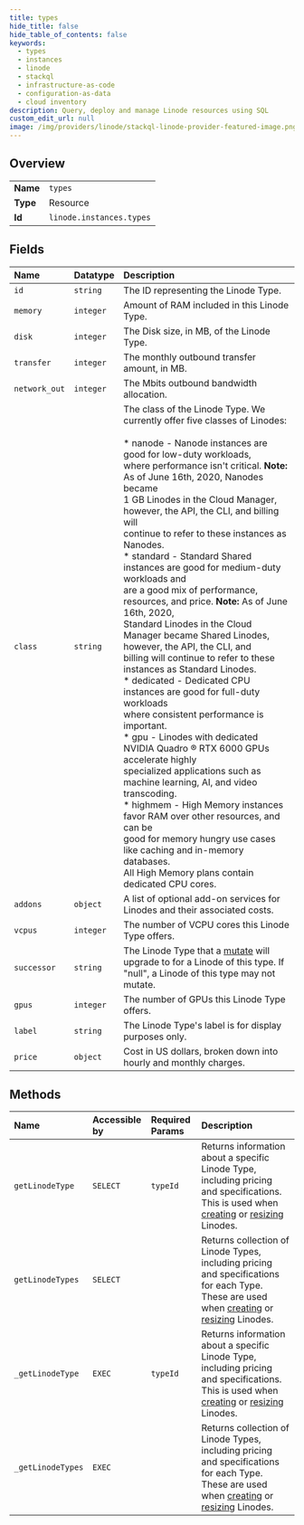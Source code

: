 ```yaml
---
title: types
hide_title: false
hide_table_of_contents: false
keywords:
  - types
  - instances
  - linode    
  - stackql
  - infrastructure-as-code
  - configuration-as-data
  - cloud inventory
description: Query, deploy and manage Linode resources using SQL
custom_edit_url: null
image: /img/providers/linode/stackql-linode-provider-featured-image.png
---
```

  
    

## Overview
<table><tbody>
<tr><td><b>Name</b></td><td><code>types</code></td></tr>
<tr><td><b>Type</b></td><td>Resource</td></tr>
<tr><td><b>Id</b></td><td><code>linode.instances.types</code></td></tr>
</tbody></table>

## Fields
| Name | Datatype | Description |
|:-----|:---------|:------------|
| `id` | `string` | The ID representing the Linode Type. |
| `memory` | `integer` | Amount of RAM included in this Linode Type.<br /> |
| `disk` | `integer` | The Disk size, in MB, of the Linode Type.<br /> |
| `transfer` | `integer` | The monthly outbound transfer amount, in MB.<br /> |
| `network_out` | `integer` | The Mbits outbound bandwidth allocation.<br /> |
| `class` | `string` | The class of the Linode Type. We currently offer five classes of Linodes:<br /><br />  * nanode - Nanode instances are good for low-duty workloads,<br />    where performance isn't critical. **Note:** As of June 16th, 2020, Nanodes became<br />    1 GB Linodes in the Cloud Manager, however, the API, the CLI, and billing will<br />    continue to refer to these instances as Nanodes.<br />  * standard - Standard Shared instances are good for medium-duty workloads and<br />    are a good mix of performance, resources, and price. **Note:** As of June 16th, 2020,<br />    Standard Linodes in the Cloud Manager became Shared Linodes, however, the API, the CLI, and<br />    billing will continue to refer to these instances as Standard Linodes.<br />  * dedicated - Dedicated CPU instances are good for full-duty workloads<br />    where consistent performance is important.<br />  * gpu - Linodes with dedicated NVIDIA Quadro &reg; RTX 6000 GPUs accelerate highly<br />    specialized applications such as machine learning, AI, and video transcoding.<br />  * highmem - High Memory instances favor RAM over other resources, and can be<br />    good for memory hungry use cases like caching and in-memory databases.<br />    All High Memory plans contain dedicated CPU cores.<br /> |
| `addons` | `object` | A list of optional add-on services for Linodes and their associated costs.<br /> |
| `vcpus` | `integer` | The number of VCPU cores this Linode Type offers.<br /> |
| `successor` | `string` | The Linode Type that a [mutate](/docs/api/linode-instances/#linode-upgrade) will upgrade to for a Linode of this type.  If "null", a Linode of this type may not mutate.<br /> |
| `gpus` | `integer` | The number of GPUs this Linode Type offers.<br /> |
| `label` | `string` | The Linode Type's label is for display purposes only.<br /> |
| `price` | `object` | Cost in US dollars, broken down into hourly and monthly charges.<br /> |
## Methods
| Name | Accessible by | Required Params | Description |
|:-----|:--------------|:----------------|:------------|
| `getLinodeType` | `SELECT` | `typeId` | Returns information about a specific Linode Type, including pricing and specifications. This is used when [creating](/docs/api/linode-instances/#linode-create) or [resizing](/docs/api/linode-instances/#linode-resize) Linodes.<br /> |
| `getLinodeTypes` | `SELECT` |  | Returns collection of Linode Types, including pricing and specifications for each Type. These are used when [creating](/docs/api/linode-instances/#linode-create) or [resizing](/docs/api/linode-instances/#linode-resize) Linodes.<br /> |
| `_getLinodeType` | `EXEC` | `typeId` | Returns information about a specific Linode Type, including pricing and specifications. This is used when [creating](/docs/api/linode-instances/#linode-create) or [resizing](/docs/api/linode-instances/#linode-resize) Linodes.<br /> |
| `_getLinodeTypes` | `EXEC` |  | Returns collection of Linode Types, including pricing and specifications for each Type. These are used when [creating](/docs/api/linode-instances/#linode-create) or [resizing](/docs/api/linode-instances/#linode-resize) Linodes.<br /> |
